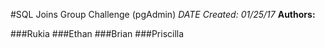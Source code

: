 #SQL Joins Group Challenge (pgAdmin)
*DATE Created: 01/25/17*
**Authors:**

###Rukia
###Ethan
###Brian
###Priscilla
